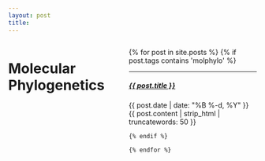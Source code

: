 ```yaml
---
layout: post
title: 
---
```


<div class="twelve columns"> 
 <h1 class="content-listing-header sans">Molecular Phylogenetics</h1>
  
  <ul class="content">
    {% for post in site.posts %}
    {% if post.tags contains 'molphylo' %}
        <hr class="slender">
        <a href="{{ post.url }}"><h5 class="contrast">{{ post.title }}</h5></a>
        <span class="smaller">{{ post.date | date: "%B %-d, %Y" }}</span>  <br/>
   {{ post.content | strip_html | truncatewords: 50 }}
    
    {% endif %}

    {% endfor %}
  </ul></div>

